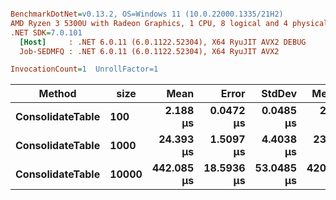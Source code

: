 ``` ini

BenchmarkDotNet=v0.13.2, OS=Windows 11 (10.0.22000.1335/21H2)
AMD Ryzen 3 5300U with Radeon Graphics, 1 CPU, 8 logical and 4 physical cores
.NET SDK=7.0.101
  [Host]     : .NET 6.0.11 (6.0.1122.52304), X64 RyuJIT AVX2 DEBUG
  Job-SEDMFQ : .NET 6.0.11 (6.0.1122.52304), X64 RyuJIT AVX2

InvocationCount=1  UnrollFactor=1  

```
|           Method |  size |       Mean |      Error |     StdDev |     Median |
|----------------- |------ |-----------:|-----------:|-----------:|-----------:|
| **ConsolidateTable** |   **100** |   **2.188 μs** |  **0.0472 μs** |  **0.0485 μs** |   **2.200 μs** |
| **ConsolidateTable** |  **1000** |  **24.393 μs** |  **1.5097 μs** |  **4.4038 μs** |  **23.650 μs** |
| **ConsolidateTable** | **10000** | **442.085 μs** | **18.5936 μs** | **53.0485 μs** | **420.450 μs** |
